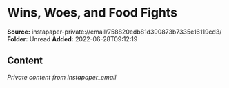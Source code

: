 # Wins, Woes, and Food Fights

**Source:** instapaper-private://email/758820edb81d390873b7335e16119cd3/
**Folder:** Unread
**Added:** 2022-06-28T09:12:19




## Content
*Private content from instapaper_email*
